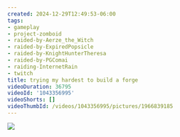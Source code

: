 ```yaml
---
created: 2024-12-29T12:49:53-06:00
tags:
- gameplay
- project-zomboid
- raided-by-Aerze_the_Witch
- raided-by-ExpiredPopsicle
- raided-by-KnightHunterTheresa
- raided-by-PGComai
- raiding-InternetRain
- twitch
title: trying my hardest to build a forge
videoDuration: 36795
videoId: '1043356995'
videoShorts: []
videoThumbId: /videos/1043356995/pictures/1966839185
---
```


![](20241229184953.jpg)
